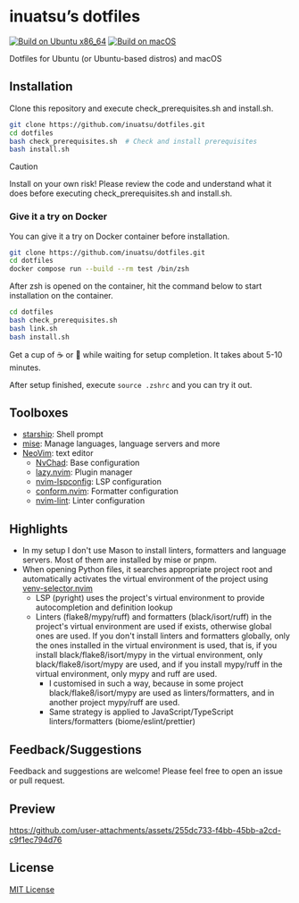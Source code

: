 # inuatsu’s dotfiles

[![Build on Ubuntu x86_64](https://github.com/inuatsu/dotfiles/actions/workflows/ubuntu_x86-64_build.yml/badge.svg)](https://github.com/inuatsu/dotfiles/actions/workflows/ubuntu_x86-64_build.yml)
[![Build on macOS](https://github.com/inuatsu/dotfiles/actions/workflows/macos_arm64_build.yml/badge.svg)](https://github.com/inuatsu/dotfiles/actions/workflows/macos_arm64_build.yml)

Dotfiles for Ubuntu (or Ubuntu-based distros) and macOS

## Installation

Clone this repository and execute check_prerequisites.sh and install.sh.

```bash
git clone https://github.com/inuatsu/dotfiles.git
cd dotfiles
bash check_prerequisites.sh  # Check and install prerequisites
bash install.sh
```

> [!CAUTION]
>
> Install on your own risk!
> Please review the code and understand what it does
> before executing check_prerequisites.sh and install.sh.

### Give it a try on Docker

You can give it a try on Docker container before installation.

```bash
git clone https://github.com/inuatsu/dotfiles.git
cd dotfiles
docker compose run --build --rm test /bin/zsh
```

After zsh is opened on the container,
hit the command below to start installation on the container.

```bash
cd dotfiles
bash check_prerequisites.sh
bash link.sh
bash install.sh
```

Get a cup of ☕ or 🍵 while waiting for setup completion. It takes about 5-10 minutes.

After setup finished, execute `source .zshrc` and you can try it out.

## Toolboxes

- [starship](https://starship.rs/): Shell prompt
- [mise](https://mise.jdx.dev/): Manage languages, language servers and more
- [NeoVim](https://neovim.io/): text editor
  - [NvChad](https://nvchad.com/): Base configuration
  - [lazy.nvim](https://lazy.folke.io/): Plugin manager
  - [nvim-lspconfig](https://github.com/neovim/nvim-lspconfig): LSP configuration
  - [conform.nvim](https://github.com/stevearc/conform.nvim): Formatter configuration
  - [nvim-lint](https://github.com/mfussenegger/nvim-lint): Linter configuration

## Highlights

- In my setup I don't use Mason to install linters, formatters and language servers.
  Most of them are installed by mise or pnpm.
- When opening Python files, it searches appropriate project root
  and automatically activates the virtual environment of the project using
  [venv-selector.nvim](https://github.com/linux-cultist/venv-selector.nvim/tree/regexp)
  - LSP (pyright) uses the project's virtual environment
    to provide autocompletion and definition lookup
  - Linters (flake8/mypy/ruff) and formatters (black/isort/ruff)
    in the project's virtual environment are used if exists,
    otherwise global ones are used.
    If you don't install linters and formatters globally,
    only the ones installed in the virtual environment is used, that is,
    if you install black/flake8/isort/mypy in the virtual environment,
    only black/flake8/isort/mypy are used,
    and if you install mypy/ruff in the virtual environment,
    only mypy and ruff are used.
    - I customised in such a way,
      because in some project black/flake8/isort/mypy are used as linters/formatters,
      and in another project mypy/ruff are used.
    - Same strategy is applied to JavaScript/TypeScript linters/formatters (biome/eslint/prettier)

## Feedback/Suggestions

Feedback and suggestions are welcome!
Please feel free to open an issue or pull request.

## Preview

<https://github.com/user-attachments/assets/255dc733-f4bb-45bb-a2cd-c9f1ec794d76>

## License

[MIT License](LICENSE)
